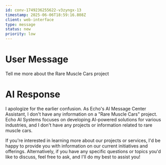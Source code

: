 ```yaml
---
id: conv-1749236255622-v3zyngx-13
timestamp: 2025-06-06T18:59:16.808Z
client: web-interface
type: message
status: new
priority: low
---
```


# User Message

Tell me more about the Rare Muscle Cars project

# AI Response

I apologize for the earlier confusion. As Echo's AI Message Center Assistant, I don't have any information on a "Rare Muscle Cars" project. Echo AI Systems focuses on developing AI-powered solutions for various industries, and I don't have any projects or information related to rare muscle cars.

If you're interested in learning more about our projects or services, I'd be happy to provide you with information on our current initiatives and offerings. Alternatively, if you have any specific questions or topics you'd like to discuss, feel free to ask, and I'll do my best to assist you!



